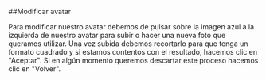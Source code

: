 ##Modificar avatar

Para modificar nuestro avatar debemos de pulsar sobre la imagen azul a la izquierda de nuestro avatar para subir o hacer una nueva foto que queramos utilizar. Una vez subida debemos recortarlo para que tenga un formato cuadrado y si estamos contentos con el resultado, hacemos clic en "Aceptar". 
Si en algún momento queremos descartar este proceso hacemos clic en "Volver".